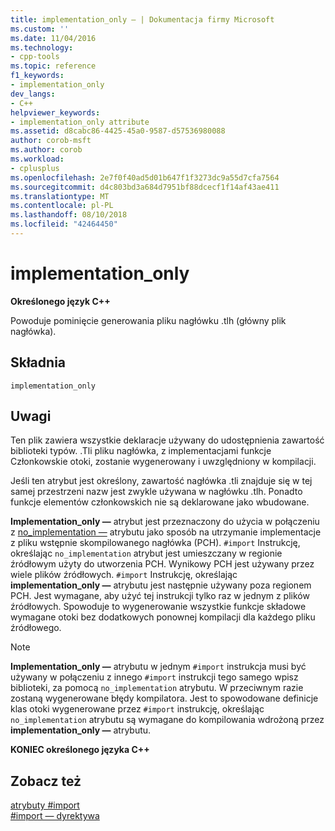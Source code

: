 ```yaml
---
title: implementation_only — | Dokumentacja firmy Microsoft
ms.custom: ''
ms.date: 11/04/2016
ms.technology:
- cpp-tools
ms.topic: reference
f1_keywords:
- implementation_only
dev_langs:
- C++
helpviewer_keywords:
- implementation_only attribute
ms.assetid: d8cabc86-4425-45a0-9587-d57536980088
author: corob-msft
ms.author: corob
ms.workload:
- cplusplus
ms.openlocfilehash: 2e7f0f40ad5d01b647f1f3273dc9a55d7cfa7564
ms.sourcegitcommit: d4c803bd3a684d7951bf88dcecf1f14af43ae411
ms.translationtype: MT
ms.contentlocale: pl-PL
ms.lasthandoff: 08/10/2018
ms.locfileid: "42464450"
---
```

# <a name="implementationonly"></a>implementation_only
**Określonego język C++**  
  
Powoduje pominięcie generowania pliku nagłówku .tlh (główny plik nagłówka).  
  
## <a name="syntax"></a>Składnia  
  
```  
implementation_only  
```  
  
## <a name="remarks"></a>Uwagi  
 
Ten plik zawiera wszystkie deklaracje używany do udostępnienia zawartość biblioteki typów. .Tli pliku nagłówka, z implementacjami funkcje Członkowskie otoki, zostanie wygenerowany i uwzględniony w kompilacji.  
  
Jeśli ten atrybut jest określony, zawartość nagłówka .tli znajduje się w tej samej przestrzeni nazw jest zwykle używana w nagłówku .tlh. Ponadto funkcje elementów członkowskich nie są deklarowane jako wbudowane.  
  
**Implementation_only —** atrybut jest przeznaczony do użycia w połączeniu z [no_implementation —](../preprocessor/no-implementation.md) atrybutu jako sposób na utrzymanie implementacje z pliku wstępnie skompilowanego nagłówka (PCH). `#import` Instrukcję, określając `no_implementation` atrybut jest umieszczany w regionie źródłowym użyty do utworzenia PCH. Wynikowy PCH jest używany przez wiele plików źródłowych. `#import` Instrukcję, określając **implementation_only —** atrybutu jest następnie używany poza regionem PCH. Jest wymagane, aby użyć tej instrukcji tylko raz w jednym z plików źródłowych. Spowoduje to wygenerowanie wszystkie funkcje składowe wymagane otoki bez dodatkowych ponownej kompilacji dla każdego pliku źródłowego.  
  
> [!NOTE]
> **Implementation_only —** atrybutu w jednym `#import` instrukcja musi być używany w połączeniu z innego `#import` instrukcji tego samego wpisz biblioteki, za pomocą `no_implementation` atrybutu. W przeciwnym razie zostaną wygenerowane błędy kompilatora. Jest to spowodowane definicje klas otoki wygenerowane przez `#import` instrukcję, określając `no_implementation` atrybutu są wymagane do kompilowania wdrożoną przez **implementation_only —** atrybutu.  
  
**KONIEC określonego języka C++**  
  
## <a name="see-also"></a>Zobacz też  
 
[atrybuty #import](../preprocessor/hash-import-attributes-cpp.md)   
[#import — dyrektywa](../preprocessor/hash-import-directive-cpp.md)